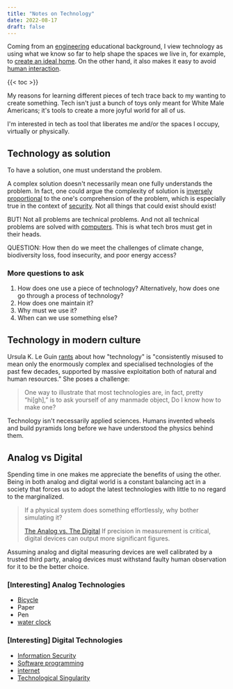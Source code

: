 ```yaml
---
title: "Notes on Technology"
date: 2022-08-17
draft: false
---
```


Coming from an [engineering](/engineering) educational background,
I view technology as using what we know so far to help shape the spaces
we live in,
for example, to [create an ideal home](/dream-house).
On the other hand, it also makes it easy to avoid [human interaction](/communication).

{{< toc >}}

My reasons for learning different pieces of tech
trace back to my wanting to create something.
Tech isn't just a bunch of toys only meant for White Male Americans;
it's tools to create a more joyful world for all of us.

I'm interested in tech as tool that liberates me and/or
the spaces I occupy,
virtually or physically.

## Technology as solution

To have a solution, one must understand the problem.

A complex solution doesn't necessarily mean one fully understands the problem.
In fact, one could argue the complexity of solution is
[inversely proportional](https://www.schneier.com/essays/archives/1999/11/a_plea_for_simplicit.html) to
the one's comprehension of the problem,
which is especially true in the context of [security](/security).
Not all things that could exist should exist!

BUT!
Not all problems are technical problems.
And not all technical problems are solved with [computers](/computer).
This is what tech bros must get in their heads.

QUESTION:
How then do we meet the challenges of
climate change,
biodiversity loss,
food insecurity,
and poor energy access?

### More questions to ask

1. How does one use a piece of technology? Alternatively, how does one
   go through a process of technology?
2. How does one maintain it?
3. Why must we use it?
4. When can we use something else?

## Technology in modern culture

Ursula K. Le Guin [rants](https://www.ursulakleguin.com/a-rant-about-technology) about how "technology" is "consistently misused
to mean only the enormously complex and specialised technologies of the
past few decades, supported by massive exploitation both of natural and
human resources." She poses a challenge:

> One way to illustrate that most technologies are, in fact, pretty
> “hi[gh],” is to ask yourself of any manmade object, Do I know how to make
> one?

Technology isn't necessarily applied sciences. Humans invented wheels
and build pyramids long before we have understood the physics behind
them.

## Analog vs Digital

Spending time in one makes me appreciate the benefits of using the
other. Being in both analog and digital world is a constant balancing
act in a society that forces us to adopt the latest technologies with
little to no regard to the marginalized.

> If a physical system does something effortlessly,
> why bother simulating it?
> 
> [The Analog vs. The Digital](https://ekstasis.tumblr.com/post/27875018832/the-analog-vs-the-digital)
If precision in measurement is critical, digital devices can output more
significant figures.

Assuming analog and digital measuring devices are well calibrated by a
trusted third party, analog devices must withstand faulty human
observation for it to be the better choice.

### [Interesting] Analog Technologies

- [Bicycle](/bike)
- Paper
- Pen
- [water clock](/water-clock)

### [Interesting] Digital Technologies

- [Information Security](/infosec)
- [Software programming](/programming)
- [internet](/internet)
- [Technological Singularity](/singularity)
